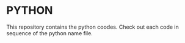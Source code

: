 # PYTHON
This repository contains the python coodes. Check out each code in sequence of the python name file.
